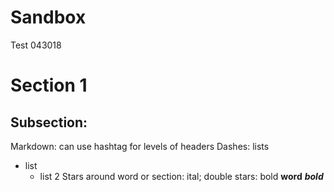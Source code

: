 # Sandbox
Test
043018
# Section 1
## Subsection: 

Markdown: can use hashtag for levels of headers
Dashes: lists
- list
  - list 2
Stars around word or section: ital; double stars: bold
**word**
***bold***
